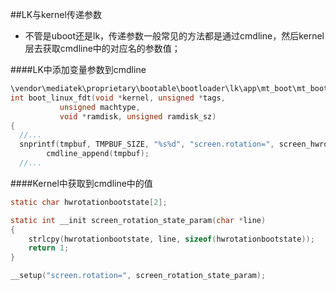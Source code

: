 ##LK与kernel传递参数
* 不管是uboot还是lk，传递参数一般常见的方法都是通过cmdline，然后kernel层去获取cmdline中的对应名的参数值；

####LK中添加变量参数到cmdline
``` c
\vendor\mediatek\proprietary\bootable\bootloader\lk\app\mt_boot\mt_boot.c
int boot_linux_fdt(void *kernel, unsigned *tags,
		   unsigned machtype,
		   void *ramdisk, unsigned ramdisk_sz)
{
  //...
  snprintf(tmpbuf, TMPBUF_SIZE, "%s%d", "screen.rotation=", screen_hwrotaton);
  		cmdline_append(tmpbuf);
  //...
```
####Kernel中获取到cmdline中的值
``` c
static char hwrotationbootstate[2];

static int __init screen_rotation_state_param(char *line)
{
	strlcpy(hwrotationbootstate, line, sizeof(hwrotationbootstate));
	return 1;
}

__setup("screen.rotation=", screen_rotation_state_param);
```
